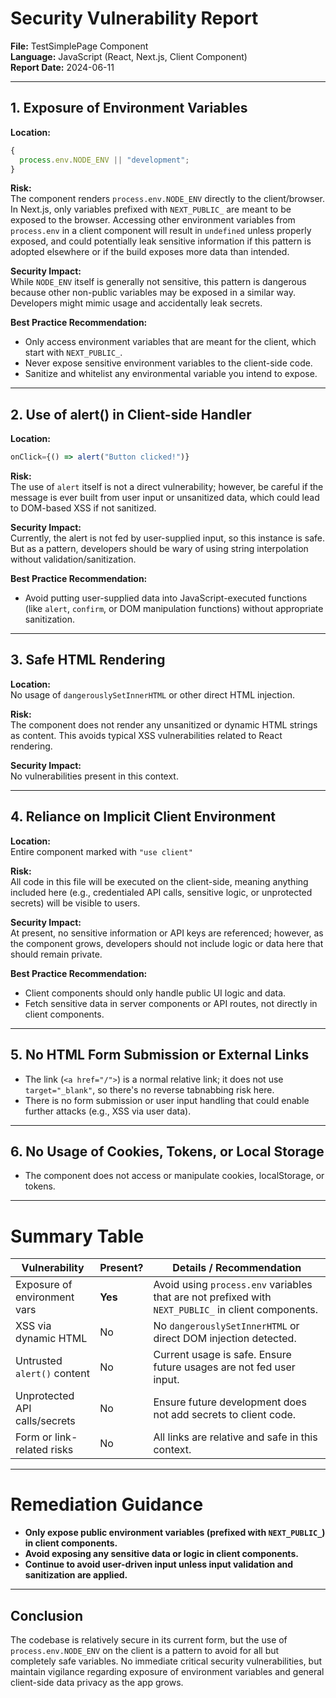 # Security Vulnerability Report

**File:** TestSimplePage Component  
**Language:** JavaScript (React, Next.js, Client Component)  
**Report Date:** 2024-06-11

---

## 1. Exposure of Environment Variables

**Location:**

```js
{
  process.env.NODE_ENV || "development";
}
```

**Risk:**  
The component renders `process.env.NODE_ENV` directly to the client/browser. In Next.js, only variables prefixed with `NEXT_PUBLIC_` are meant to be exposed to the browser. Accessing other environment variables from `process.env` in a client component will result in `undefined` unless properly exposed, and could potentially leak sensitive information if this pattern is adopted elsewhere or if the build exposes more data than intended.

**Security Impact:**  
While `NODE_ENV` itself is generally not sensitive, this pattern is dangerous because other non-public variables may be exposed in a similar way. Developers might mimic usage and accidentally leak secrets.

**Best Practice Recommendation:**

- Only access environment variables that are meant for the client, which start with `NEXT_PUBLIC_`.
- Never expose sensitive environment variables to the client-side code.
- Sanitize and whitelist any environmental variable you intend to expose.

---

## 2. Use of alert() in Client-side Handler

**Location:**

```js
onClick={() => alert("Button clicked!")}
```

**Risk:**  
The use of `alert` itself is not a direct vulnerability; however, be careful if the message is ever built from user input or unsanitized data, which could lead to DOM-based XSS if not sanitized.

**Security Impact:**  
Currently, the alert is not fed by user-supplied input, so this instance is safe. But as a pattern, developers should be wary of using string interpolation without validation/sanitization.

**Best Practice Recommendation:**

- Avoid putting user-supplied data into JavaScript-executed functions (like `alert`, `confirm`, or DOM manipulation functions) without appropriate sanitization.

---

## 3. Safe HTML Rendering

**Location:**  
No usage of `dangerouslySetInnerHTML` or other direct HTML injection.

**Risk:**  
The component does not render any unsanitized or dynamic HTML strings as content. This avoids typical XSS vulnerabilities related to React rendering.

**Security Impact:**  
No vulnerabilities present in this context.

---

## 4. Reliance on Implicit Client Environment

**Location:**  
Entire component marked with `"use client"`

**Risk:**  
All code in this file will be executed on the client-side, meaning anything included here (e.g., credentialed API calls, sensitive logic, or unprotected secrets) will be visible to users.

**Security Impact:**  
At present, no sensitive information or API keys are referenced; however, as the component grows, developers should not include logic or data here that should remain private.

**Best Practice Recommendation:**

- Client components should only handle public UI logic and data.
- Fetch sensitive data in server components or API routes, not directly in client components.

---

## 5. No HTML Form Submission or External Links

- The link (`<a href="/">`) is a normal relative link; it does not use `target="_blank"`, so there's no reverse tabnabbing risk here.
- There is no form submission or user input handling that could enable further attacks (e.g., XSS via user data).

---

## 6. No Usage of Cookies, Tokens, or Local Storage

- The component does not access or manipulate cookies, localStorage, or tokens.

---

# **Summary Table**

| Vulnerability                 | Present? | Details / Recommendation                                                                            |
| ----------------------------- | -------- | --------------------------------------------------------------------------------------------------- |
| Exposure of environment vars  | **Yes**  | Avoid using `process.env` variables that are not prefixed with `NEXT_PUBLIC_` in client components. |
| XSS via dynamic HTML          | No       | No `dangerouslySetInnerHTML` or direct DOM injection detected.                                      |
| Untrusted `alert()` content   | No       | Current usage is safe. Ensure future usages are not fed user input.                                 |
| Unprotected API calls/secrets | No       | Ensure future development does not add secrets to client code.                                      |
| Form or link-related risks    | No       | All links are relative and safe in this context.                                                    |

---

# **Remediation Guidance**

- **Only expose public environment variables (prefixed with `NEXT_PUBLIC_`) in client components.**
- **Avoid exposing any sensitive data or logic in client components.**
- **Continue to avoid user-driven input unless input validation and sanitization are applied.**

---

## **Conclusion**

The codebase is relatively secure in its current form, but the use of `process.env.NODE_ENV` on the client is a pattern to avoid for all but completely safe variables. No immediate critical security vulnerabilities, but maintain vigilance regarding exposure of environment variables and general client-side data privacy as the app grows.
